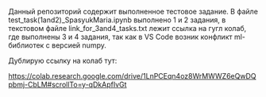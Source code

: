 Данный репозиторий содержит выполненное тестовое задание. В файле test_task(1and2)_SpasyukMaria.ipynb выполнено 1 и 2 задания, в текстовом файле link_for_3and4_tasks.txt лежит ссылка на гугл колаб, где выполнены 3 и 4 задания, так как в VS Code возник конфликт ml-библиотек с версией numpy.

Дублирую ссылку на колаб тут: 

https://colab.research.google.com/drive/1LnPCEqn4oz8WrMWWZ6eQwDQpbmj-CbLM#scrollTo=y-qDkApfIvGt
